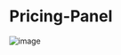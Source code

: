 # Pricing-Panel
![image](https://github.com/ozantezel/Pricing-Panel/assets/100883177/440c60f2-65db-4a0f-9443-664aaecc3c36)

